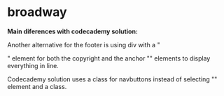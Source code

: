# broadway

<b>Main diferences with codecademy solution:</b>

<p> Another alternative for the footer is using div with a "<p>" element for both the copyright and the anchor "<a>" elements to display everything in line. </p>

<p> Codecademy solution uses a class for navbuttons instead of selecting "<a>" element and a class. </p>
